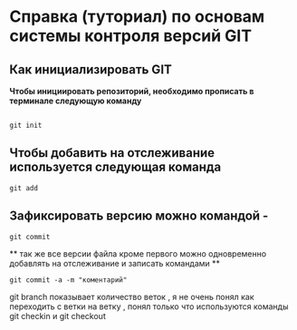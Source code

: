 # Справка (туториал) по основам системы контроля версий GIT


## Как инициализировать GIT
**Чтобы инициировать репозиторий, необходимо прописать в терминале следующую команду**

```

git init
```

## Чтобы добавить на отслеживание используется следующая команда ##

``` 
git add

```

## Зафиксировать версию можно командой - ##

```
git commit
```
** так же все версии файла кроме первого можно одновременно добавлять на отслеживание и записать командами **

```
git commit -a -m "коментарий"

```
git branch показывает количество веток , я не очень понял как переходить с ветки на ветку , понял только что используются команды git checkin и git checkout

